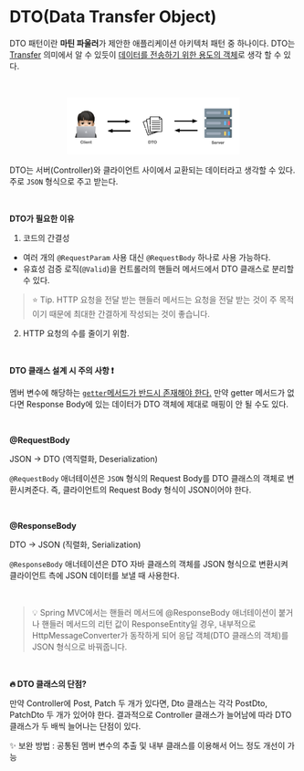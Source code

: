 # DTO(Data Transfer Object)

DTO 패턴이란 **마틴 파울러**가 제안한 애플리케이션 아키텍처 패턴 중 하나이다. DTO는 <u>Transfer</u> 의미에서 알 수 있듯이 <u>데이터를 전송하기 위한 용도의 객체</u>로 생각 할 수 있다.

<br>

<p align="center"><img src="../images/Spring/Dto/Dto.png" width=60% height=20%></p>

DTO는 서버(Controller)와 클라이언트 사이에서 교환되는 데이터라고 생각할 수 있다. 주로 `JSON` 형식으로 주고 받는다.

<br>

**DTO가 필요한 이유**

1. 코드의 간결성

- 여러 개의 `@RequestParam` 사용 대신 `@RequestBody` 하나로 사용 가능하다.
- 유효성 검증 로직(`@Valid`)을 컨트롤러의 핸들러 메서드에서 DTO 클래스로 분리할 수 있다.

> ⭐️ Tip. HTTP 요청을 전달 받는 핸들러 메서드는 요청을 전달 받는 것이 주 목적이기 때문에 최대한 간결하게 작성되는 것이 좋습니다.

2. HTTP 요청의 수를 줄이기 위함.

<br>

**DTO 클래스 설계 시 주의 사항 ❗️**

멤버 변수에 해당하는 <u>`getter`메서드가 반드시 존재해야 한다.</u>
만약 getter 메서드가 없다면 Response Body에 있는 데이터가 DTO 객체에 제대로 매핑이 안 될 수도 있다.

<br>

**@RequestBody**

JSON -> DTO (역직렬화, Deserialization)

`@RequestBody` 애너테이션은 `JSON` 형식의 Request Body를 DTO 클래스의 객체로 변환시켜준다. 즉, 클라이언트의 Request Body 형식이 JSON이어야 한다.

<br>

**@ResponseBody**

DTO -> JSON (직렬화, Serialization)

`@ResponseBody` 애너테이션은 DTO 자바 클래스의 객체를 JSON 형식으로 변환시켜 클라이언트 측에 JSON 데이터를 보낼 때 사용한다.

<br>

>💡 Spring MVC에서는 핸들러 메서드에 @ResponseBody 애너테이션이 붙거나 핸들러 메서드의 리턴 값이 ResponseEntity일 경우, 내부적으로 HttpMessageConverter가 동작하게 되어 응답 객체(DTO 클래스의 객체)를 JSON 형식으로 바꿔줍니다.

<br>

**🔥 DTO 클래스의 단점?**

만약 Controller에 Post, Patch 두 개가 있다면, Dto 클래스는 각각 PostDto, PatchDto 두 개가 있어야 한다.
결과적으로 Controller 클래스가 늘어남에 따라 DTO 클래스가 두 배씩 늘어나는 단점이 있다.

✨ 보완 방법 : 공통된 멤버 변수의 추출 및 내부 클래스를 이용해서 어느 정도 개선이 가능